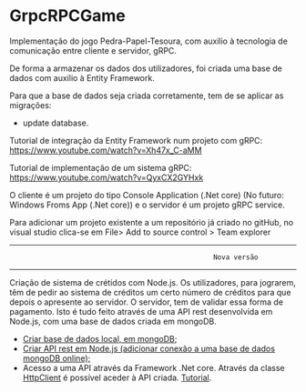 # GrpcRPCGame
Implementação do jogo Pedra-Papel-Tesoura, com auxilio à tecnologia de comunicação entre cliente e servidor, gRPC.

De forma a armazenar os dados dos utilizadores, foi criada uma base de dados com auxilio à Entity Framework.

Para que a base de dados seja criada corretamente, tem de se aplicar as migrações:
- update database.

Tutorial de integração da Entity Framework num projeto com gRPC: https://www.youtube.com/watch?v=Xh47x_C-aMM

Tutorial de implementação de um sistema gRPC: https://www.youtube.com/watch?v=QyxCX2GYHxk

O cliente é um projeto do tipo Console Application (.Net core) (No futuro: Windows Froms App (.Net core)) e o servidor é um projeto gRPC service.

Para adicionar um projeto existente a um repositório já criado no gitHub, no visual studio clica-se em File> Add to source control > Team explorer

*********************************************************************************************************
                                                      Nova versão
*********************************************************************************************************

Criação de sistema de crétidos com Node.js. Os utilizadores, para jograrem, têm de pedir ao sistema de créditos um certo número de créditos para que depois o apresente ao servidor. O servidor, tem de validar essa forma de pagamento. Isto é tudo feito através de uma API rest desenvolvida em Node.js, com uma base de dados criada em mongoDB.

- [Criar base de dados local, em mongoDB;](https://www.youtube.com/watch?v=wM7NJtQ0F6U) 
- [Criar API rest em Node.js (adicionar conexão a uma base de dados mongoDB online);](https://www.youtube.com/watch?v=vjf774RKrLc)
- Acesso a uma API através da Framework .Net core. Através da classe [HttpClient](https://docs.microsoft.com/en-us/dotnet/api/system.net.http.httpclient?view=netcore-3.1) é possível aceder à API criada. [Tutorial](https://www.yogihosting.com/aspnet-core-consume-api/).
